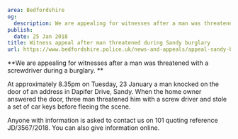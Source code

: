 ```yaml
area: Bedfordshire
og:
  description: We are appealing for witnesses after a man was threatened with a screwdriver during a burglary.
publish:
  date: 25 Jan 2018
title: Witness appeal after man threatened during Sandy burglary
url: https://www.bedfordshire.police.uk/news-and-appeals/appeal-sandy-burglary-jan18
```

**We are appealing for witnesses after a man was threatened with a screwdriver during a burglary. **

At approximately 8.35pm on Tuesday, 23 January a man knocked on the door of an address in Dapifer Drive, Sandy. When the home owner answered the door, three man threatened him with a screw driver and stole a set of car keys before fleeing the scene.

Anyone with information is asked to contact us on 101 quoting reference JD/3567/2018. You can also give information online.
